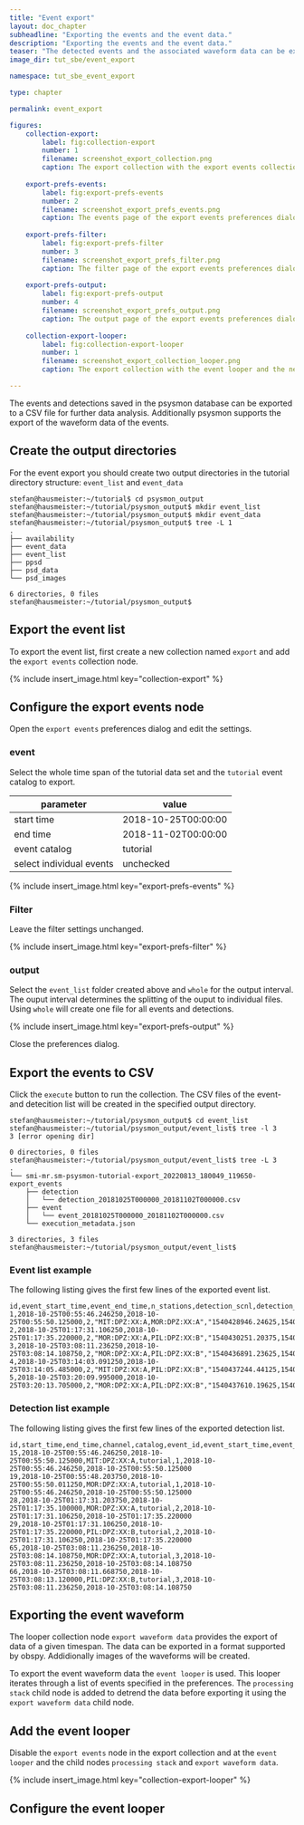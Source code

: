 ```yaml
---
title: "Event export"
layout: doc_chapter
subheadline: "Exporting the events and the event data."
description: "Exporting the events and the event data."
teaser: "The detected events and the associated waveform data can be exported to machine readable data files for further analyses."
image_dir: tut_sbe/event_export

namespace: tut_sbe_event_export

type: chapter

permalink: event_export

figures:
    collection-export:
        label: fig:collection-export
        number: 1
        filename: screenshot_export_collection.png
        caption: The export collection with the export events collection node.
        
    export-prefs-events:
        label: fig:export-prefs-events
        number: 2
        filename: screenshot_export_prefs_events.png
        caption: The events page of the export events preferences dialog.
        
    export-prefs-filter:
        label: fig:export-prefs-filter
        number: 3
        filename: screenshot_export_prefs_filter.png
        caption: The filter page of the export events preferences dialog.
        
    export-prefs-output:
        label: fig:export-prefs-output
        number: 4
        filename: screenshot_export_prefs_output.png
        caption: The output page of the export events preferences dialog.
    
    collection-export-looper:
        label: fig:collection-export-looper
        number: 1
        filename: screenshot_export_collection_looper.png
        caption: The export collection with the event looper and the needed child nodes.

---
```

The events and detections saved in the psysmon database can be exported to a CSV file for further data analysis. Additionally psysmon supports the export of the waveform data of the events.

## Create the output directories
For the event export you should create two output directories in the tutorial directory structure: `event_list` and `event_data`

~~~console
stefan@hausmeister:~/tutorial$ cd psysmon_output
stefan@hausmeister:~/tutorial/psysmon_output$ mkdir event_list
stefan@hausmeister:~/tutorial/psysmon_output$ mkdir event_data
stefan@hausmeister:~/tutorial/psysmon_output$ tree -L 1
.
├── availability
├── event_data
├── event_list
├── ppsd
├── psd_data
└── psd_images

6 directories, 0 files
stefan@hausmeister:~/tutorial/psysmon_output$ 
~~~

## Export the event list
To export the event list, first create a new collection named `export` and add the `export events` collection node.

{% include insert_image.html key="collection-export" %}

## Configure the export events node
Open the `export events` preferences dialog and edit the settings.

### event
Select the whole time span of the tutorial data set and the `tutorial` event catalog to export.

| parameter                | value               |
|--------------------------|---------------------|
| start time               | 2018-10-25T00:00:00 |
| end time                 | 2018-11-02T00:00:00 |
| event catalog            | tutorial            |
| select individual events | unchecked           |

{% include insert_image.html key="export-prefs-events" %}

### Filter
Leave the filter settings unchanged.

{% include insert_image.html key="export-prefs-filter" %}


### output
Select the `event_list` folder created above and `whole` for the output interval. The ouput interval determines the splitting of the ouput to individual files. Using `whole` will create one file for all events and detections.

{% include insert_image.html key="export-prefs-output" %}

Close the preferences dialog.


## Export the events to CSV
Click the `execute` button to run the collection. The CSV files of the event- and detecition list will be created in the specified output directory.

~~~console
stefan@hausmeister:~/tutorial/psysmon_output$ cd event_list
stefan@hausmeister:~/tutorial/psysmon_output/event_list$ tree -l 3
3 [error opening dir]

0 directories, 0 files
stefan@hausmeister:~/tutorial/psysmon_output/event_list$ tree -L 3
.
└── smi-mr.sm-psysmon-tutorial-export_20220813_180049_119650-export_events
    ├── detection
    │   └── detection_20181025T000000_20181102T000000.csv
    ├── event
    │   └── event_20181025T000000_20181102T000000.csv
    └── execution_metadata.json

3 directories, 3 files
stefan@hausmeister:~/tutorial/psysmon_output/event_list$
~~~

### Event list example
The following listing gives the first few lines of the exported event list.

~~~csv
id,event_start_time,event_end_time,n_stations,detection_scnl,detection_start,detection_end,catalog_name,event_type_id,event_type
1,2018-10-25T00:55:46.246250,2018-10-25T00:55:50.125000,2,"MIT:DPZ:XX:A,MOR:DPZ:XX:A","1540428946.24625,1540428948.20375","1540428950.125,1540428950.01125",tutorial,,
2,2018-10-25T01:17:31.106250,2018-10-25T01:17:35.220000,2,"MOR:DPZ:XX:A,PIL:DPZ:XX:B","1540430251.20375,1540430251.10625","1540430255.1,1540430255.22",tutorial,,
3,2018-10-25T03:08:11.236250,2018-10-25T03:08:14.108750,2,"MOR:DPZ:XX:A,PIL:DPZ:XX:B","1540436891.23625,1540436891.6687498","1540436894.10875,1540436893.12",tutorial,,
4,2018-10-25T03:14:03.091250,2018-10-25T03:14:05.485000,2,"MIT:DPZ:XX:A,PIL:DPZ:XX:B","1540437244.44125,1540437243.09125","1540437245.485,1540437244.74625",tutorial,,
5,2018-10-25T03:20:09.995000,2018-10-25T03:20:13.705000,2,"MOR:DPZ:XX:A,PIL:DPZ:XX:B","1540437610.19625,1540437609.995","1540437613.705,1540437613.095",tutorial,,
~~~


### Detection list example
The following listing gives the first few lines of the exported detection list.

~~~csv
id,start_time,end_time,channel,catalog,event_id,event_start_time,event_end_time
15,2018-10-25T00:55:46.246250,2018-10-25T00:55:50.125000,MIT:DPZ:XX:A,tutorial,1,2018-10-25T00:55:46.246250,2018-10-25T00:55:50.125000
19,2018-10-25T00:55:48.203750,2018-10-25T00:55:50.011250,MOR:DPZ:XX:A,tutorial,1,2018-10-25T00:55:46.246250,2018-10-25T00:55:50.125000
28,2018-10-25T01:17:31.203750,2018-10-25T01:17:35.100000,MOR:DPZ:XX:A,tutorial,2,2018-10-25T01:17:31.106250,2018-10-25T01:17:35.220000
29,2018-10-25T01:17:31.106250,2018-10-25T01:17:35.220000,PIL:DPZ:XX:B,tutorial,2,2018-10-25T01:17:31.106250,2018-10-25T01:17:35.220000
65,2018-10-25T03:08:11.236250,2018-10-25T03:08:14.108750,MOR:DPZ:XX:A,tutorial,3,2018-10-25T03:08:11.236250,2018-10-25T03:08:14.108750
66,2018-10-25T03:08:11.668750,2018-10-25T03:08:13.120000,PIL:DPZ:XX:B,tutorial,3,2018-10-25T03:08:11.236250,2018-10-25T03:08:14.108750
~~~

## Exporting the event waveform
The looper collection node `export waveform data` provides the export of data of a given timespan. The data can be exported in a format supported by obspy. Addidionally images of the waveforms will be created.

To export the event waveform data the `event looper` is used. This looper iterates through a list of events specified in the preferences. The `processing stack` child node is added to detrend the data before exporting it using the `export waveform data` child node.

## Add the event looper
Disable the `export events` node in the export collection and at the `event looper` and the child nodes `processing stack` and `export waveform data`.

{% include insert_image.html key="collection-export-looper" %}

## Configure the event looper
